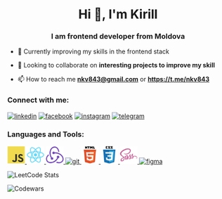 <h1 align="center">Hi 👋, I'm Kirill</h1>
<h3 align="center">I am frontend developer from Moldova</h3>

- 🌱 Currently improving my skills in the frontend stack 

- 👯 Looking to collaborate on **interesting projects to improve my skill**

- 📫 How to reach me **nkv843@gmail.com** or **https://t.me/nkv843**

<h3 align="left">Connect with me:</h3>
<p align="left">
<a href="https://www.linkedin.com/in/nkv843/" target="blank"><img align="center" src="https://raw.githubusercontent.com/rahuldkjain/github-profile-readme-generator/master/src/images/icons/Social/linked-in-alt.svg" alt="linkedin" height="30" width="40" /></a>
<a href="https://www.facebook.com/nkv843" target="blank"><img align="center" src="https://raw.githubusercontent.com/rahuldkjain/github-profile-readme-generator/master/src/images/icons/Social/facebook.svg" alt="facebook" height="30" width="40" /></a>
<a href="https://www.instagram.com/nkv843" target="blank"><img align="center" src="https://raw.githubusercontent.com/rahuldkjain/github-profile-readme-generator/master/src/images/icons/Social/instagram.svg" alt="instagram" height="30" width="40" /></a>
<a href="https://t.me/nkv843" target="blank"><img align="center" src="https://upload.wikimedia.org/wikipedia/commons/8/82/Telegram_logo.svg" alt="telegram" height="30" width="40" /></a>
</p>

<h3 align="left">Languages and Tools:</h3>
<p align="left"> 
<a href="https://developer.mozilla.org/en-US/docs/Web/JavaScript" target="_blank" rel="noreferrer"> <img src="https://raw.githubusercontent.com/devicons/devicon/master/icons/javascript/javascript-original.svg" alt="javascript" width="40" height="40"/> </a> 
<a href="https://reactjs.org" target="_blank" rel="noreferrer"> <img src="https://raw.githubusercontent.com/devicons/devicon/master/icons/react/react-original.svg" alt="bootstrap" width="40" height="40"/> </a> 
<a href="https://redux.js.org" target="_blank" rel="noreferrer"> <img src="https://raw.githubusercontent.com/devicons/devicon/master/icons/redux/redux-original.svg" alt="bootstrap" width="40" height="40"/> </a> 
<a href="https://git-scm.com/" target="_blank" rel="noreferrer"> <img src="https://www.vectorlogo.zone/logos/git-scm/git-scm-icon.svg" alt="git" width="40" height="40"/> </a>  
<a href="https://www.w3.org/html/" target="_blank" rel="noreferrer"> <img src="https://raw.githubusercontent.com/devicons/devicon/master/icons/html5/html5-original-wordmark.svg" alt="html5" width="40" height="40"/> </a> 
<a href="https://www.w3schools.com/css/" target="_blank" rel="noreferrer"> <img src="https://raw.githubusercontent.com/devicons/devicon/master/icons/css3/css3-original-wordmark.svg" alt="css3" width="40" height="40"/> </a> 
<a href="https://sass-lang.com" target="_blank" rel="noreferrer"> <img src="https://raw.githubusercontent.com/devicons/devicon/master/icons/sass/sass-original.svg" alt="sass" width="40" height="40"/> </a> 
<a href="https://www.figma.com/" target="_blank" rel="noreferrer"> <img src="https://www.vectorlogo.zone/logos/figma/figma-icon.svg" alt="figma" width="40" height="40"/> </a> 
</p>

![LeetCode Stats](https://leetcode.card.workers.dev/nkv843?theme=default&font=baloo&extension=null)

![Codewars](https://github.r2v.ch/codewars?user=nkv843&stroke=gainsboro&theme=light&name=true)

